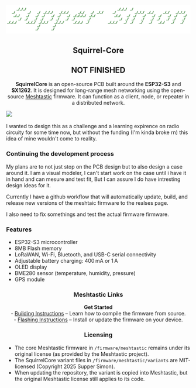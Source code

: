 <div align="center">
  <a href="https://github.com/suppersimon-py">
    <img src=".github/SupperSimon.png" alt="SupperSimon" width="800"/>
  </a>

  <h2>Squirrel-Core</h2>
  <h2>NOT FINISHED</h2>
  <p>
    <strong>SquirrelCore</strong> is an open-source PCB built around the <strong>ESP32-S3</strong> and <strong>SX1262</strong>.
    It is designed for long-range mesh networking using the open-source 
    <a href="https://meshtastic.org" target="_blank" rel="noopener noreferrer">Meshtastic</a> firmware.
    It can function as a client, node, or repeater in a distributed network.
  </p>
</div>
<a href="https://github.com/suppersimon-py">
    <img src=".github/0000-0096.gif" width="1080"/>
</a>
  <p>
    I wanted to design this as a challenge and a learning expirence on radio circuity for some time now, but without the funding (I'm kinda broke rn) this idea of mine wouldn't come to reality.
  </p>
  <h3>Continuing the development process</h3>
  <p>
    My plans are to not just stop on the PCB design but to also design a case around it. I am a visual modeler, I can't start work on the case until i have it in hand and can mesure and test fit,
    But I can assure I do have intresting design ideas for it. 
  </p>
  <p>
    Currently I have a github workflow that will automatically update, build, and release new versions of the meshtaic firmware to the realses page.
  </p>
  <p>
    I also need to fix somethings and test the actual firmware firmware.
  </p>

<div align="left">
  <h3>Features</h3>
  <ul>
    <li>ESP32-S3 microcontroller</li>
    <li>8MB Flash memory</li>
    <li>LoRaWAN, Wi-Fi, Bluetooth, and USB-C serial connectivity</li>
    <li>Adjustable battery charging: 400 mA or 1 A</li>
    <li>OLED display</li>
    <li>BME280 sensor (temperature, humidity, pressure)</li>
    <li>GPS module</li>
  </ul>
</div>

<div align="center">
  <h3>Meshtastic Links</h3>
  <p>
    <a href="https://meshtastic.org" style="text-decoration:none; font-weight:bold;">Get Started</a><br/>
    - <a href="https://meshtastic.org/docs/development/firmware/build">Building Instructions</a> – Learn how to compile the firmware from source.<br/>
    - <a href="https://meshtastic.org/docs/getting-started/flashing-firmware/esp32/">Flashing Instructions</a> – Install or update the firmware on your device.
  </p>
</div>

<div align="center">
  <h3>Licensing</h3>
</div>

<div align="left">
  <ul>
    <li>The core Meshtastic firmware in <code>/firmware/meshtastic</code> remains under its original license (as provided by the Meshtastic project).</li>
    <li>The SquirrelCore variant files in <code>/firmware/meshtastic/variants</code> are MIT-licensed (Copyright 2025 Supper Simon).</li>
    <li>When updating the repository, the variant is copied into Meshtastic, but the original Meshtastic license still applies to its code.</li>
  </ul>
</div>
